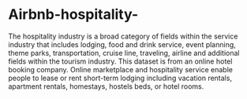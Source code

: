 # Airbnb-hospitality-
The hospitality industry is a broad category of fields within the service industry that includes lodging, food and drink service, event planning, theme parks, transportation, cruise line, traveling, airline and additional fields within the tourism industry.
This dataset is from an online hotel booking company. Online marketplace and hospitality service enable people to lease or rent short-term lodging including vacation rentals, apartment rentals, homestays, hostels beds, or hotel rooms.
